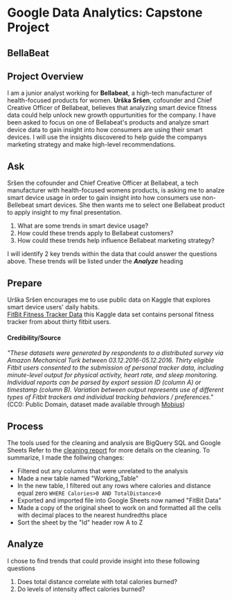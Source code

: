 # Google Data Analytics: Capstone Project
## BellaBeat
## Project Overview
I am a junior analyst working for **Bellabeat**, a high-tech manufacturer of health-focused products for women. **Urška Sršen**, cofounder and Chief Creative Officer of Bellabeat, believes that analyzing smart device fitness data could help unlock new growth oppurtunities for the company. I have been asked to focus on one of Bellabeat's products and analyze smart device data to gain insight into how consumers are using their smart devices. I will use the insights discovered to help guide the companys marketing strategy and make high-level recommendations.
## Ask
Sršen the cofounder and Chief Creative Officer at Bellabeat, a tech manufacturer with health-focused womens products, is asking me to analze smart device usage in order to gain insight into how consumers use non-Bellebeat smart devices. She then wants me to select one Bellabeat product to apply insight to my final presentation.
1. What are some trends in smart device usage?
2. How could these trends apply to Bellabeat customers?
3. How could these trends help influence Bellabeat marketing strategy?

I will identify 2 key trends within the data that could answer the questions above. These trends will be listed under the ***Analyze*** heading
## Prepare
Urška Sršen encourages me to use public data on Kaggle that explores smart device users' daily habits.\
[FitBit Fitness Tracker Data](https://www.kaggle.com/arashnic/fitbit) this Kaggle data set contains personal fitness tracker from about thirty fitbit users.
#### Credibility/Source
*"These datasets were generated by respondents to a distributed survey via Amazon Mechanical Turk between 03.12.2016-05.12.2016. Thirty eligible Fitbit users consented to the submission of personal tracker data, including minute-level output for physical activity, heart rate, and sleep monitoring. Individual reports can be parsed by export session ID (column A) or timestamp (column B). Variation between output represents use of different types of Fitbit trackers and individual tracking behaviors / preferences."*(CC0: Public Domain, dataset made available through [Mobius](https://www.kaggle.com/arashnic))
## Process
The tools used for the cleaning and analysis are BigQuery SQL and Google Sheets
Refer to the [cleaning report](https://github.com/ToeKnee013/Capstone-Project-BellaBeat/blob/main/Cleaning%20Report.md) for more details on the cleaning.
To summarize, I made the follwing changes:
* Filtered out any columns that were unrelated to the analysis
* Made a new table named "Working_Table"
* In the new table, I filtered out any rows where calories and distance equal zero ```WHERE Calories>0 AND TotalDistance>0```
* Exported and imported file into Google Sheets now named "FitBit Data"
* Made a copy of the original sheet to work on and formatted all the cells with decimal places to the nearest hundredths place
* Sort the sheet by the "Id" header row A to Z
## Analyze
I chose to find trends that could provide insight into these following questions
1. Does total distance correlate with total calories burned?
2. Do levels of intensity affect calories burned?
